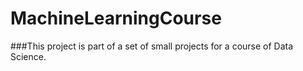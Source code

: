 # MachineLearningCourse
###This project is part of a set of small projects for a course of Data Science.
